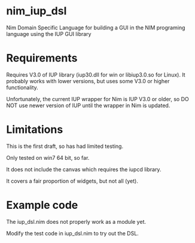 # nim_iup_dsl
Nim Domain Specific Language for building a GUI in the NIM programing language using the IUP GUI library

# Requirements

Requires V3.0 of IUP library  (iup30.dll for win or libiup3.0.so for Linux).
It probably works with lower versions, but uses some V3.0 or higher functionality.

Unfortunately, the current IUP wrapper for Nim is IUP V3.0 or older, 
so DO NOT use newer version of IUP until the wrapper in Nim is updated.

# Limitations

This is the first draft, so has had limited testing.  

Only tested on win7 64 bit, so far.

It does not include the canvas which requires the iupcd library.

It covers a fair proportion of widgets, but not all (yet).

# Example code  

The iup_dsl.nim does not properly work as a module yet.

Modify the test code in iup_dsl.nim to try out the DSL.

